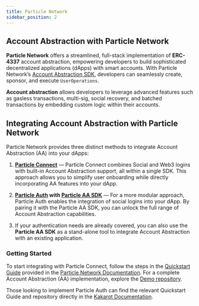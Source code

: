 ```yaml
---
title: Particle Network
sidebar_position: 2
---
```


## Account Abstraction with Particle Network

**Particle Network** offers a streamlined, full-stack implementation of
**ERC-4337** account abstraction, empowering developers to build sophisticated
decentralized applications (dApps) with smart accounts. With Particle Network’s
[Account Abstraction SDK](https://developers.particle.network/api-reference/aa/introduction),
developers can seamlessly create, sponsor, and execute `UserOperations`.

**Account abstraction** allows developers to leverage advanced features such as
gasless transactions, multi-sig, social recovery, and batched transactions by
embedding custom logic within their accounts.

## Integrating Account Abstraction with Particle Network

Particle Network provides three distinct methods to integrate Account
Abstraction (AA) into your dApps:

1. **[Particle Connect](https://developers.particle.network/api-reference/connect/introduction)**
   — Particle Connect combines Social and Web3 logins with built-in Account
   Abstraction support, all within a single SDK. This approach allows you to
   simplify user onboarding while directly incorporating AA features into your
   dApp.

2. **[Particle Auth](https://developers.particle.network/api-reference/auth/introduction)
   with
   [Particle AA SDK](https://developers.particle.network/api-reference/aa/introduction)**
   — For a more modular approach, Particle Auth enables the integration of
   social logins into your dApp. By pairing it with the Particle AA SDK, you can
   unlock the full range of Account Abstraction capabilities.

3. If your authentication needs are already covered, you can also use the
   **Particle AA SDK** as a stand-alone tool to integrate Account Abstraction
   with an existing application.

### Getting Started

To start integrating with Particle Connect, follow the steps in the
[Quickstart Guide](https://developers.particle.network/guides/wallet-as-a-service/waas/connect/web-quickstart)
provided in the
[Particle Network Documentation](https://developers.particle.network/landing/introduction).
For a complete Account Abstraction (AA) implementation, explore the
[Demo repository](https://github.com/Particle-Network/connectkit-aa-usage).

Those looking to implement Particle Auth can find the relevant Quickstart Guide
and repository directly in the [Kakarot Documentation](../sdks/particle).
